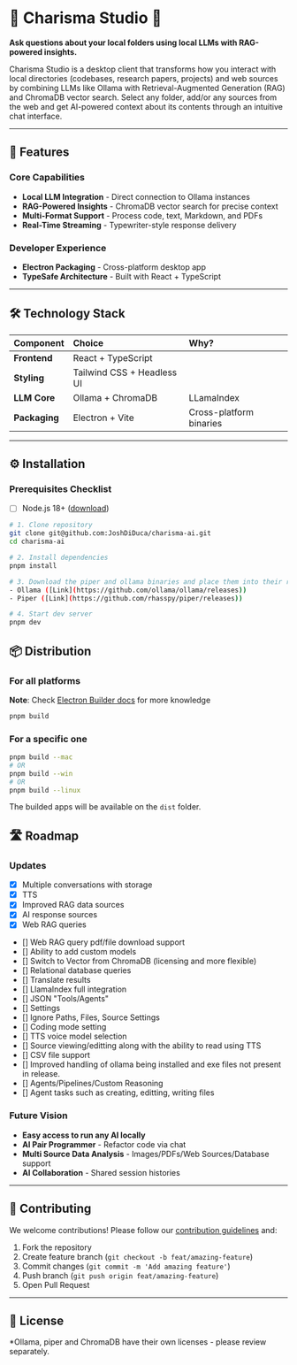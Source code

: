 # 🌟 Charisma Studio 🌟

**Ask questions about your local folders using local LLMs with RAG-powered insights.**

Charisma Studio is a desktop client that transforms how you interact with local directories (codebases, research papers, projects) and web sources by combining LLMs like Ollama with Retrieval-Augmented Generation (RAG) and ChromaDB vector search. Select any folder, add/or any sources from the web and get AI-powered context about its contents through an intuitive chat interface.

---

## 🚀 Features

### Core Capabilities

- **Local LLM Integration** - Direct connection to Ollama instances
- **RAG-Powered Insights** - ChromaDB vector search for precise context
- **Multi-Format Support** - Process code, text, Markdown, and PDFs
- **Real-Time Streaming** - Typewriter-style response delivery

### Developer Experience

- **Electron Packaging** - Cross-platform desktop app
- **TypeSafe Architecture** - Built with React + TypeScript

---

## 🛠 Technology Stack

| Component | Choice | Why? |
| :-- | :-- | :-- |
| **Frontend** | React + TypeScript |
| **Styling** | Tailwind CSS + Headless UI |
| **LLM Core** | Ollama + ChromaDB | LLamaIndex | Local-first, privacy focused |
| **Packaging** | Electron + Vite | Cross-platform binaries |


---

## ⚙️ Installation

### Prerequisites Checklist

- [ ] Node.js 18+ ([download](https://nodejs.org/))

```bash
# 1. Clone repository
git clone git@github.com:JoshDiDuca/charisma-ai.git
cd charisma-ai

# 2. Install dependencies
pnpm install

# 3. Download the piper and ollama binaries and place them into their respective folder in: resources/win/bin/ 
- Ollama ([Link](https://github.com/ollama/ollama/releases)) 
- Piper ([Link](https://github.com/rhasspy/piper/releases)) 

# 4. Start dev server
pnpm dev
```

## 📦 Distribution

### For all platforms

**Note**: Check [Electron Builder docs](https://www.electron.build/cli) for more knowledge

```bash
pnpm build
```

### For a specific one

```bash
pnpm build --mac
# OR
pnpm build --win
# OR
pnpm build --linux
```

The builded apps will be available on the `dist` folder.

## 🛣 Roadmap

### Updates

- [x] Multiple conversations with storage
- [x] TTS
- [x] Improved RAG data sources
- [x] AI response sources
- [x] Web RAG queries
- [] Web RAG query pdf/file download support
- [] Ability to add custom models
- [] Switch to Vector from ChromaDB (licensing and more flexible)
- [] Relational database queries
- [] Translate results
- [] LlamaIndex full integration
- [] JSON "Tools/Agents"
- [] Settings
- [] Ignore Paths, Files, Source Settings
- [] Coding mode setting
- [] TTS voice model selection
- [] Source viewing/editting along with the ability to read using TTS
- [] CSV file support
- [] Improved handling of ollama being installed and exe files not present in release.
- [] Agents/Pipelines/Custom Reasoning
- [] Agent tasks such as creating, editting, writing files

### Future Vision

- **Easy access to run any AI locally** 
- **AI Pair Programmer** - Refactor code via chat
- **Multi Source Data Analysis** - Images/PDFs/Web Sources/Database support
- **AI Collaboration** - Shared session histories

---

## 🤝 Contributing

We welcome contributions! Please follow our [contribution guidelines](CONTRIBUTING.md) and:

1. Fork the repository
2. Create feature branch (`git checkout -b feat/amazing-feature`)
3. Commit changes (`git commit -m 'Add amazing feature'`)
4. Push branch (`git push origin feat/amazing-feature`)
5. Open Pull Request

---

## 📜 License

*Ollama, piper and ChromaDB have their own licenses - please review separately.
